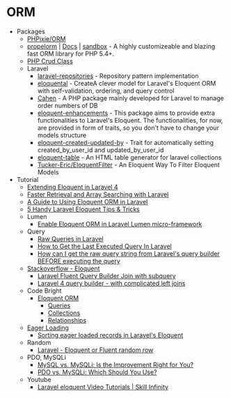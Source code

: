 # ORM
* Packages
    - [PHPixie/ORM](https://goo.gl/LAIE2w)
    - [propelorm](http://propelorm.org/) | [Docs](http://goo.gl/lKisoE) | [sandbox](http://sandbox.propelorm.org/) - A highly customizeable and blazing fast ORM library for PHP 5.4+.
    - [PHP Crud Class](http://goo.gl/YxKhYq)
    - Laravel
        - [laravel-repositories](http://goo.gl/Csavso) - Repository pattern implementation
        - [eloquental](http://goo.gl/i2yZVj) - CreateA clever model for Laravel's Eloquent ORM with self-validation, ordering, and query control
        - [Cahen](http://goo.gl/7Rxhdp) - A PHP package mainly developed for Laravel to manage order numbers of DB
        - [eloquent-enhancements](http://goo.gl/sthxQf) - This package aims to provide extra functionalities to Laravel's Eloquent. The functionalities, for now, are provided in form of traits, so you don't have to change your models structure
        - [eloquent-created-updated-by](http://goo.gl/5i0ER3) - Trait for automatically setting created_by_user_id and updated_by_user_id
        - [eloquent-table](http://goo.gl/KBv32y) - An HTML table generator for laravel collections
        - [Tucker-Eric/EloquentFilter](https://goo.gl/vX50Yv) - An Eloquent Way To Filter Eloquent Models
* Tutorial
    - [Extending Eloquent in Laravel 4](http://goo.gl/abwUzR)
    - [Faster Retrieval and Array Searching with Laravel](http://goo.gl/7ep1tT)
    - [A Guide to Using Eloquent ORM in Laravel](http://goo.gl/1a9Zl5)
    - [5 Handy Laravel Eloquent Tips & Tricks](http://goo.gl/Ps4GA1)
    - Lumen
        - [Enable Eloquent ORM in Laravel Lumen micro-framework](https://goo.gl/4lyQ2s)
    - Query
        - [Raw Queries in Laravel](http://goo.gl/1qZ0Mu)
        - [How to Get the Last Executed Query In Laravel](http://goo.gl/tawAcP)
        - [How can I get the raw query string from Laravel's query builder BEFORE executing the query](http://goo.gl/Nzpjmr)
    - [Stackoverflow - Eloquent](http://goo.gl/6Cvu9W)
        - [Laravel Fluent Query Builder Join with subquery](http://goo.gl/uM1mVd)
        - [Laravel 4 query builder - with complicated left joins](http://goo.gl/WG9jw5)
    - Code Bright
        - [Eloquent ORM](http://goo.gl/HIUz6J)
            - [Queries](http://goo.gl/Y90iXI)
            - [Collections](http://goo.gl/dsKC4p)
            - [Relationships](http://goo.gl/9qsszf)
    - [Eager Loading](http://goo.gl/m0vzPA)
        - [Sorting eager loaded records in Laravel's Eloquent](http://goo.gl/2RNl9f)
    - Random
        - [Laravel - Eloquent or Fluent random row](http://goo.gl/LGZDU8)
    - PDO, MySQLi
        - [MySQL vs. MySQLi: Is the Improvement Right for You?](https://goo.gl/Vomfsh)
        - [PDO vs. MySQLi: Which Should You Use?](http://goo.gl/RTJFtH)
    - Youtube
        - [Laravel eloquent Video Tutorials  | Skill Infinity](http://goo.gl/z2nEM0)

